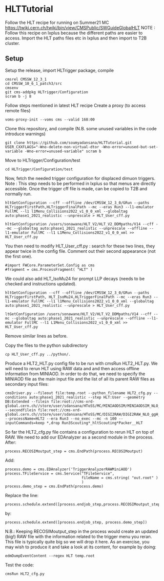 # HLTTutorial
Follow the HLT recipe for running on Summer21 MC https://twiki.cern.ch/twiki/bin/view/CMSPublic/SWGuideGlobalHLT
NOTE : Follow this recipe on lxplus because the different paths are easier to access. Import the HLT paths files etc in lxplus and then import to T2B cluster. 
## Setup
Setup the release, import HLTrigger package, compile
```
cmsrel CMSSW_12_3_1
cd CMSSW_10_6_1_patch3/src
cmsenv
git cms-addpkg HLTrigger/Configuration
scram b -j 8
```
Follow steps mentioned in latest HLT recipe
Create a proxy (to access remote files) 

```
voms-proxy-init --voms cms --valid 168:00 
```

Clone this repository, and compile (N.B. some unused variables in the code introduce warnings)

```
git clone https://github.com/soumyadansana/HLTTutorial.git
USER_CXXFLAGS="-Wno-delete-non-virtual-dtor -Wno-error=unused-but-set-variable -Wno-error=unused-variable" scram b
```
Move to HLTrigger/Configuration/test

```
cd HLTrigger/Configuration/test
```

Now, fetch the needed trigger configuration for displaced dimuon triggers.
Note : This step needs to be performed in lxplus so that menus are directly accessible. Once the trigger cff file is made, can be copied to T2B and normally run.

```
hltGetConfiguration --cff --offline /dev/CMSSW_12_3_0/GRun --paths HLTriggerFirstPath,HLTriggerFinalPath --mc --eras Run3 --l1-emulator FullMC --l1 l1Menu_Collisions2022_v1_0_0_xml --globaltag auto:phase1_2021_realistic --unprescale > HLT_User_cff.py

hltGetConfiguration /users/sonawane/HLT_V2/HLT_V2_DDMpaths/V14 --cff --mc --globaltag auto:phase1_2021_realistic --unprescale --offline --l1-emulator FullMC --l1 L1Menu_Collisions2022_v1_0_0_xml >> HLT_User_cff.py
 ```
 You then need to modify HLT_User_cff.py : search for these two lines, they appear twice in the config file. Comment out their second appearance (not the first one). 
 ```
#import FWCore.ParameterSet.Config as cms                                                                                                                                                                   
#fragment = cms.ProcessFragment( "HLT" )
 ```
 
 We could also add HLT_IsoMu24 for prompt LLP decays (needs to be checked and instructions updated). 
```
hltGetConfiguration --cff --offline /dev/CMSSW_12_3_0/GRun --paths HLTriggerFirstPath, HLT_IsoMu24,HLTriggerFinalPath --mc --eras Run3 --l1-emulator FullMC --l1 l1Menu_Collisions2022_v1_0_0_xml --globaltag auto:phase1_2021_realistic --unprescale > HLT_User_cff.py

ltGetConfiguration /users/sonawane/HLT_V2/HLT_V2_DDMpaths/V14 --cff --mc --globaltag auto:phase1_2021_realistic --unprescale --offline --l1-emulator FullMC --l1 L1Menu_Collisions2022_v1_0_0_xml >> HLT_User_cff.py
```
Remove similar lines as before.
  
Copy the files to the python subdirectory
```
cp HLT_User_cff.py ../python/.
```

Produce a HLT2_HLT.py config file to be run with cmsRun HLT2_HLT.py. We will need to rerun HLT using RAW data and and then access offline information from MINIAOD. In order to do that, we need to specify the MINIAOD file as the main input file and the list of all its parent RAW files as secondary input files: 
```
cmsDriver.py --fileout file:temp.root --python_filename HLT2_cfg.py --conditions auto:phase1_2021_realistic --step HLT:User --geometry DB:Extended --filein file:root://cms-xrd-global.cern.ch//store/user/sdansana/HToSS/MC/MINIAODSIM/MINIAODSIM_NLO_ggH_HToSS_SmuonHadronFiltered_MH125_MS2_ctauS100_2021_220324/step4_3.root --secondfilein file:root://cms-xrd-global.cern.ch//store/user/sdansana/HToSS/MC/DIGI2RAW/DIGI2RAW_NLO_ggH_HToSS_SmuonHadronFiltered_MH125_MS2_ctauS100_2021_220322/step2_3.root --processName=HLT2 --era Run3 --no_exec --mc -n 100 --inputCommands=keep *,drop Run3Scouting*_hltScouting*Packer__HLT
```

So far the HLT2_cfg.py file contains a configuration to rerun HLT on top of RAW. 
We need to add our EDAnalyzer as a second module in the process. After: 
```
process.RECOSIMoutput_step = cms.EndPath(process.RECOSIMoutput)
```
Add: 
```
process.demo = cms.EDAnalyzer('TriggerAnalyzerRAWMiniAOD')
process.TFileService = cms.Service("TFileService",
                                   fileName = cms.string( "out.root" )
                                   )
process.demo_step = cms.EndPath(process.demo)
```
Replace the line:
```
process.schedule.extend([process.endjob_step,process.RECOSIMoutput_step])
```
by:
```
process.schedule.extend([process.endjob_step, process.demo_step])
```
N.B.: Keeping RECOSIMoutput_step in the process would create an updated (big!) RAW file 
with the information related to the trigger menu you reran. 
This file is typically quite big so we will drop it here. As an exercise, you may wish to produce 
it and take a look at its content, for example by doing: 
```
edmDumpEventContent --regex HLT temp.root
```
Test the code: 
```
cmsRun HLT2_cfg.py 
```

